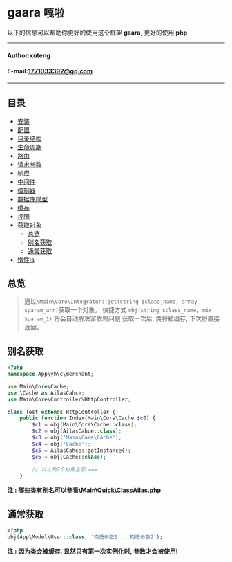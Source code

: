**gaara** `嘎啦`
==========================
以下的信息可以帮助你更好的使用这个框架 **gaara**, 更好的使用 **php**
****
#### Author:xuteng
#### E-mail:1771033392@qq.com
****
## 目录
* [安装](/helper/install.md)
* [配置](/helper/configure.md)
* [目录结构](/helper/catalog.md)
* [生命周期](/helper/cycle.md)
* [路由](/helper/route.md)
* [请求参数](/helper/request.md)
* [响应](/helper/response.md)
* [中间件](/helper/middleware.md)
* [控制器](/helper/controller.md)
* [数据库模型](/helper/model.md)
* [缓存](/helper/cache.md)
* [视图](/helper/view.md)
* [获取对象](/helper/getobj.md)
    * [总览](#总览)
    * [别名获取](#别名获取)
    * [通常获取](#通常获取)
* [惰性js](/helper/inertjs.md)

## 总览

> 通过`\Main\Core\Integrator::get(string $class_name, array $param_arr)`获取一个对象。
> 快捷方式 `obj(string $class_name, mix $param_1)`
> 将会自动解决富依赖问题
> 获取一次后, 类将被缓存, 下次将直接返回。

## 别名获取

```php
<?php
namespace App\yh\c\merchant;

use Main\Core\Cache;
use \Cache as AilasCahce;
use Main\Core\Controller\HttpController;

class Test extends HttpController {
    public function Index(Main\Core\Cache $c0) {
        $c1 = obj(Main\Core\Cache::class);
        $c2 = obj(AilasCahce::class);
        $c3 = obj('Main\Core\Cache');
        $c4 = obj('Cache');
        $c5 = AilasCahce::getInstance();
        $c6 = obj(Cache::class);
        
        // 以上的7个对象全部 ===
    }
```
**注 : 哪些类有别名可以参看\Main\Quick\ClassAilas.php**

## 通常获取

```php
<?php
obj(App\Model\User::class, '构造参数1', '构造参数2');

```
**注 : 因为类会被缓存, 显然只有第一次实例化时, 参数才会被使用!**